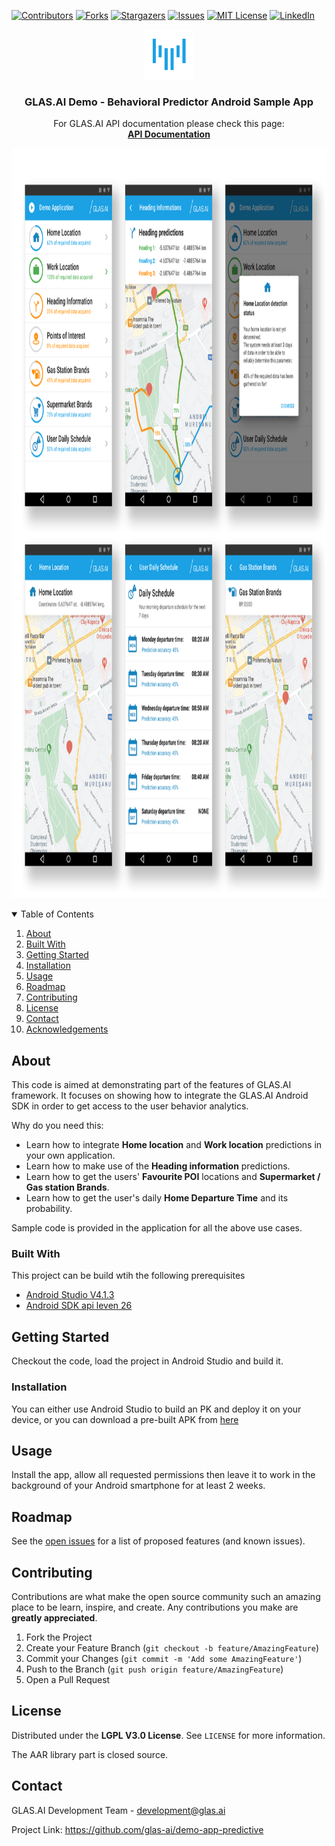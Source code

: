 [![Contributors][contributors-shield]][contributors-url]
[![Forks][forks-shield]][forks-url]
[![Stargazers][stars-shield]][stars-url]
[![Issues][issues-shield]][issues-url]
[![MIT License][license-shield]][license-url]
[![LinkedIn][linkedin-shield]][linkedin-url]
<br />

<p align="center">
  <a href="https://github.com/glas-ai/demo-app-predictive/resources/logo.png">
    <img src="resources/logo.png" alt="Logo" width="80" height="80">
  </a>


  <h3 align="center">GLAS.AI Demo - Behavioral Predictor Android Sample App</h3>

  <p align="center">
    For GLAS.AI API documentation please check this page:
    <br />
    <a href="https://docs.glas.ai"><strong>API Documentation</strong></a>
    <br />
  </p>
<p align="center">
  <a href="https://glas.ai">
    <img src="resources/screenshots-small.png" alt="Logo" width="930" height="1200">
  </a>

<details open="open">
  <summary>Table of Contents</summary>
  <ol>
    <li><a href="#about-the-project">About</a></li>
    <li><a href="#built-with">Built With</a></li>
    <li><a href="#getting-started">Getting Started</a></li>
    <li><a href="#installation">Installation</a></li></li>
    <li><a href="#usage">Usage</a></li>
    <li><a href="#roadmap">Roadmap</a></li>
    <li><a href="#contributing">Contributing</a></li>
    <li><a href="#license">License</a></li>
    <li><a href="#contact">Contact</a></li>
    <li><a href="#acknowledgements">Acknowledgements</a></li>
  </ol>
</details>



## About

This code is aimed at demonstrating part of the features of GLAS.AI framework. It focuses on showing how to integrate the GLAS.AI Android SDK in order to get access to the user behavior  analytics.

Why do  you need this:
* Learn how to integrate **Home location** and **Work location** predictions in your own application.
* Learn how to make use of the **Heading information** predictions.
* Learn how to get the users' **Favourite POI** locations and **Supermarket / Gas station Brands**.
* Learn how to get the user's daily **Home Departure Time** and its probability.

Sample code is provided in the application for all the above use cases.

### Built With

This project can be build wtih the following prerequisites
* [Android Studio V4.1.3](https://getbootstrap.com)
* [Android SDK api leven 26](https://jquery.com)

## Getting Started

Checkout the code, load the project in Android Studio and build it.

### Installation

You can either use Android Studio to build an PK and deploy it on your device, or you can download a pre-built APK from [here](https://google.com)

## Usage

Install the app, allow all requested permissions then leave it to work in the background of your Android smartphone for at least 2 weeks.

## Roadmap

See the [open issues](https://github.com/othneildrew/Best-README-Template/issues) for a list of proposed features (and known issues).

## Contributing

Contributions are what make the open source community such an amazing place to be learn, inspire, and create. Any contributions you make are **greatly appreciated**.

1. Fork the Project
2. Create your Feature Branch (`git checkout -b feature/AmazingFeature`)
3. Commit your Changes (`git commit -m 'Add some AmazingFeature'`)
4. Push to the Branch (`git push origin feature/AmazingFeature`)
5. Open a Pull Request



## License

Distributed under the **LGPL V3.0 License**. See `LICENSE` for more information.

The AAR library part is closed source.



## Contact

GLAS.AI Development Team -  development@glas.ai

Project Link: https://github.com/glas-ai/demo-app-predictive



<!-- MARKDOWN LINKS & IMAGES -->
<!-- https://www.markdownguide.org/basic-syntax/#reference-style-links -->

[contributors-shield]: https://img.shields.io/github/contributors/othneildrew/Best-README-Template.svg?style=for-the-badge
[contributors-url]: https://github.com/othneildrew/Best-README-Template/graphs/contributors
[forks-shield]: https://img.shields.io/github/forks/othneildrew/Best-README-Template.svg?style=for-the-badge
[forks-url]: https://github.com/othneildrew/Best-README-Template/network/members
[stars-shield]: https://img.shields.io/github/stars/othneildrew/Best-README-Template.svg?style=for-the-badge
[stars-url]: https://github.com/othneildrew/Best-README-Template/stargazers
[issues-shield]: https://img.shields.io/github/issues/othneildrew/Best-README-Template.svg?style=for-the-badge
[issues-url]: https://github.com/othneildrew/Best-README-Template/issues
[license-shield]: https://img.shields.io/github/license/othneildrew/Best-README-Template.svg?style=for-the-badge
[license-url]: https://github.com/othneildrew/Best-README-Template/blob/master/LICENSE.txt
[linkedin-shield]: https://img.shields.io/badge/-LinkedIn-black.svg?style=for-the-badge&logo=linkedin&colorB=555
[linkedin-url]: https://linkedin.com/in/othneildrew
[product-screenshot]: images/screenshot.png

